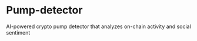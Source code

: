 # Pump-detector
AI-powered crypto pump detector that analyzes on-chain activity and social sentiment
